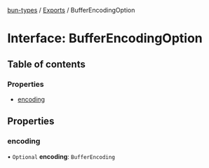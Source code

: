[bun-types](https://github.com/oven-sh/bun-types/blob/master/api-docs/README.md) / [Exports](https://github.com/oven-sh/bun-types/blob/master/api-docs/modules.md) / BufferEncodingOption

# Interface: BufferEncodingOption

## Table of contents

### Properties

- [encoding](https://github.com/oven-sh/bun-types/blob/master/api-docs/interfaces/BufferEncodingOption.md#encoding)

## Properties

### encoding

• `Optional` **encoding**: `BufferEncoding`
